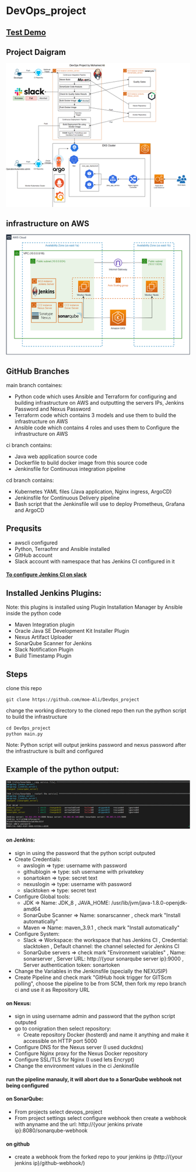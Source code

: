 # DevOps_project

## [Test Demo](https://drive.google.com/file/d/1S4w3sdd9qeTL-0ScwHiRtRmo_qdf39cr/view?usp=sharing)
## Project Daigram
![project](https://github.com/moe-Ali/DevOps_project/blob/main/screenshots/Project_Diagram.png)
## infrastructure on AWS
![aws_infra](https://github.com/moe-Ali/DevOps_project/blob/main/screenshots/aws_public.png)

## GitHub Branches
main branch containes:
- Python code which uses Ansible and Terraform for configuring and building infrastructure on AWS and outputting the servers IPs, Jenkins Password and Nexus Password
- Terraform code which contains 3 models and use them to build the infrastructure on AWS
- Ansible code which contains 4 roles and uses them to Configure the infrastructure on AWS

ci branch contains:
- Java web application source code
- Dockerfile to build docker image from this source code
- Jenkinsfile for Continuous integration pipeline

cd branch contains:
- Kubernetes YAML files (Java application, Nginx ingress, ArgoCD)
- Jenkinsfile for Continuous Delivery pipeline
- Bash script that the Jenkinsfile will use to deploy Prometheus, Grafana and ArgoCD
## Prequsits
- awscli configured
- Python, Terraofmr and Ansible installed
- GitHub account
- Slack account with namespace that has Jenkins CI configured in it 
#### [To configure Jenkins CI on slack](https://slack.com/apps/A0F7VRFKN-jenkins-ci)
## Installed Jenkins Plugins:
Note: this plugins is installed using Plugin Installation Manager by Ansible inside the python code
- Maven Integration plugin
- Oracle Java SE Development Kit Installer Plugin
- Nexus Artifact Uploader
- SonarQube Scanner for Jenkins
- Slack Notification Plugin
- Build Timestamp Plugin

## Steps
clone this repo
```
git clone https://github.com/moe-Ali/DevOps_project
```
change the working directory to the cloned repo then run the python script to build the infrastructure
```
cd DevOps_project
python main.py
```
Note: Python script will output jenkins password and nexus password after the infrastructure is built and configured
## Example of the python output:
![output](https://github.com/moe-Ali/DevOps_project/blob/main/screenshots/final.png)
#### on Jenkins:
- sign in using the password that the python script outputed
- Create Credentials:
    - awslogin => type: username with password
    - githublogin => type: ssh username with privatekey
    - sonartoken => type: secret text
    - nexuslogin => type: username with password
    - slacktoken => type: secret text
- Configure Global tools:
    - JDK => Name: JDK_8 , JAVA_HOME: /usr/lib/jvm/java-1.8.0-openjdk-amd64
    - SonarQube Scanner => Name: sonarscanner , check mark "Install automatically"
    - Maven => Name: maven_3.9.1 , check mark "Install automatically"
- Configure System:
    - Slack => Workspace: the workspace that has Jenkins CI , Credential: slacktoken , Default channel: the channel selected for Jenkins CI
    - SonarQube servers => check mark "Environment variables" , Name: sonarserver , Server URL: http://{your sonarqube server ip}:9000 , Server authentication token: sonartoken
- Change the Variables in the Jenkinsfile (specially the NEXUSIP)
- Create Pipeline and check mark "GitHub hook trigger for GITScm polling", choose the pipeline to be from SCM, then fork my repo branch ci and use it as Repository URL
#### on Nexus:
- sign in using username admin and password that the python script outputed
- go to conigration then select repository:
    - Create repository Docker (hosterd) and name it anything and make it accessible on HTTP port 5000
- Configure DNS for the Nexus server (I used duckdns)
- Configure Nginx proxy for the Nexus Docker repository
- Configure SSL/TLS for Nginx (I used lets Encrypt)
- Change the environment values in the ci Jenkinsfile

#### run the pipeline manauly, it will abort due to a SonarQube webhook not being configured
#### on SonarQube:
- From projects select devops_project
- From project settings select configure webhook then create a webhook with anyname and the url: http://{your jenkins private ip}:8080/sonarqube-webhook

#### on github 
- create a webhook from the forked repo to your jenkins ip (http://{your jenkins ip}/github-webhook/)